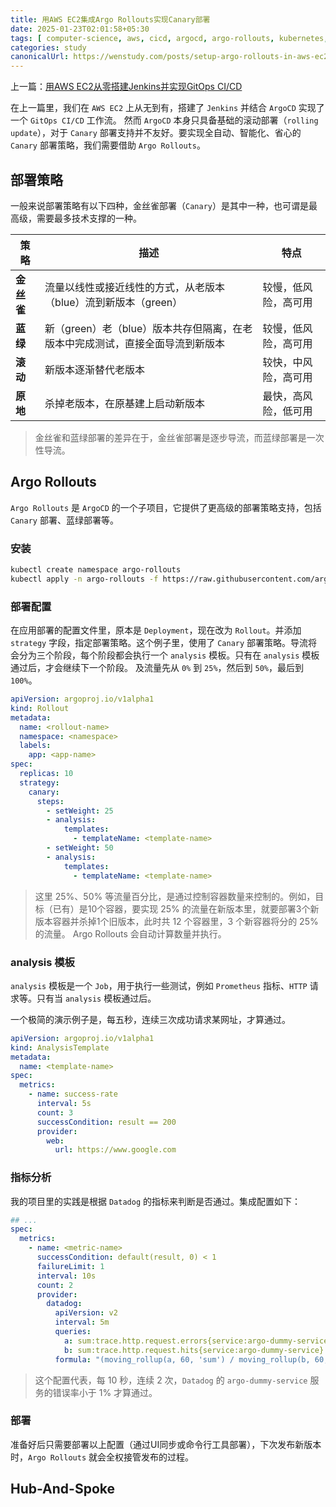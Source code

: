 ```yaml
---
title: 用AWS EC2集成Argo Rollouts实现Canary部署
date: 2025-01-23T02:01:58+05:30
tags: [ computer-science, aws, cicd, argocd, argo-rollouts, kubernetes, gitops ]
categories: study
canonicalUrl: https://wenstudy.com/posts/setup-argo-rollouts-in-aws-ec2/
---
```


上一篇：[用AWS EC2从零搭建Jenkins并实现GitOps CI/CD](/posts/setup-jenkins-in-aws-ec2/)

在上一篇里，我们在 `AWS EC2` 上从无到有，搭建了 `Jenkins` 并结合 `ArgoCD` 实现了一个 `GitOps CI/CD` 工作流。
然而 `ArgoCD` 本身只具备基础的滚动部署（`rolling update`），对于 `Canary` 部署支持并不友好。要实现全自动、智能化、省心的
`Canary` 部署策略，我们需要借助 `Argo Rollouts`。

<!--more-->

## 部署策略

一般来说部署策略有以下四种，金丝雀部署（`Canary`）是其中一种，也可谓是最高级，需要最多技术支撑的一种。

| 策略      | 描述                                          | 特点         |
|---------|---------------------------------------------|------------|
| **金丝雀** | 流量以线性或接近线性的方式，从老版本（blue）流到新版本（green）        | 较慢，低风险，高可用 |
| **蓝绿**  | 新（green）老（blue）版本共存但隔离，在老版本中完成测试，直接全面导流到新版本 | 较慢，低风险，高可用 |
| **滚动**  | 新版本逐渐替代老版本                                  | 较快，中风险，高可用 |
| **原地**  | 杀掉老版本，在原基建上启动新版本                            | 最快，高风险，低可用 |

> 金丝雀和蓝绿部署的差异在于，金丝雀部署是逐步导流，而蓝绿部署是一次性导流。

## Argo Rollouts

`Argo Rollouts` 是 `ArgoCD` 的一个子项目，它提供了更高级的部署策略支持，包括 `Canary` 部署、蓝绿部署等。

### 安装

```bash
kubectl create namespace argo-rollouts
kubectl apply -n argo-rollouts -f https://raw.githubusercontent.com/argoproj/argo-rollouts/stable/manifests/install.yaml
```

### 部署配置

在应用部署的配置文件里，原本是 `Deployment`，现在改为 `Rollout`。并添加 `strategy` 字段，指定部署策略。这个例子里，使用了
`Canary` 部署策略。导流将会分为三个阶段，每个阶段都会执行一个 `analysis` 模板。只有在 `analysis` 模板通过后，才会继续下一个阶段。
及流量先从 `0%` 到 `25%`，然后到 `50%`，最后到 `100%`。

```yaml
apiVersion: argoproj.io/v1alpha1
kind: Rollout
metadata:
  name: <rollout-name>
  namespace: <namespace>
  labels:
    app: <app-name>
spec:
  replicas: 10
  strategy:
    canary:
      steps:
        - setWeight: 25
        - analysis:
            templates:
              - templateName: <template-name>
        - setWeight: 50
        - analysis:
            templates:
              - templateName: <template-name>
```

> 这里 25%、50% 等流量百分比，是通过控制容器数量来控制的。例如，目标（已有）是10个容器，要实现 25%
> 的流量在新版本里，就要部署3个新版本容器并杀掉1个旧版本，此时共 12 个容器里，3 个新容器将分的 25% 的流量。
> Argo Rollouts 会自动计算数量并执行。

### analysis 模板

`analysis` 模板是一个 `Job`，用于执行一些测试，例如 `Prometheus` 指标、`HTTP` 请求等。只有当 `analysis` 模板通过后。

一个极简的演示例子是，每五秒，连续三次成功请求某网址，才算通过。

```yaml
apiVersion: argoproj.io/v1alpha1
kind: AnalysisTemplate
metadata:
  name: <template-name>
spec:
  metrics:
    - name: success-rate
      interval: 5s
      count: 3
      successCondition: result == 200
      provider:
        web:
          url: https://www.google.com
```

### 指标分析

我的项目里的实践是根据 `Datadog` 的指标来判断是否通过。集成配置如下：

```yaml
## ...
spec:
  metrics:
    - name: <metric-name>
      successCondition: default(result, 0) < 1
      failureLimit: 1
      interval: 10s
      count: 2
      provider:
        datadog:
          apiVersion: v2
          interval: 5m
          queries:
            a: sum:trace.http.request.errors{service:argo-dummy-service}.as_count()
            b: sum:trace.http.request.hits{service:argo-dummy-service}.as_count()
          formula: "(moving_rollup(a, 60, 'sum') / moving_rollup(b, 60, 'sum')) * 100"
```

> 这个配置代表，每 10 秒，连续 2 次，`Datadog` 的 `argo-dummy-service` 服务的错误率小于 1% 才算通过。

### 部署

准备好后只需要部署以上配置（通过UI同步或命令行工具部署），下次发布新版本时，`Argo Rollouts` 就会全权接管发布的过程。

## Hub-And-Spoke
